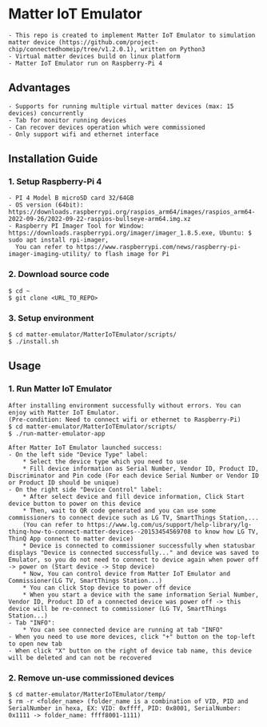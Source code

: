 # Matter IoT Emulator 

    - This repo is created to implement Matter IoT Emulator to simulation matter device (https://github.com/project-chip/connectedhomeip/tree/v1.2.0.1), written on Python3 
    - Virtual matter devices build on linux platform
    - Matter IoT Emulator run on Raspberry-Pi 4

## Advantages
    - Supports for running multiple virtual matter devices (max: 15 devices) concurrently
    - Tab for monitor running devices
    - Can recover devices operation which were commissioned
    - Only support wifi and ethernet interface

## Installation Guide
### 1. Setup Raspberry-Pi 4
    - PI 4 Model B microSD card 32/64GB
    - OS version (64bit): https://downloads.raspberrypi.org/raspios_arm64/images/raspios_arm64-2022-09-26/2022-09-22-raspios-bullseye-arm64.img.xz
    - Raspberry PI Imager Tool for Window: https://downloads.raspberrypi.org/imager/imager_1.8.5.exe, Ubuntu: $ sudo apt install rpi-imager,
      You can refer to https://www.raspberrypi.com/news/raspberry-pi-imager-imaging-utility/ to flash image for Pi
### 2. Download source code
    $ cd ~
    $ git clone <URL_TO_REPO>
### 3. Setup environment
    $ cd matter-emulator/MatterIoTEmulator/scripts/
    $ ./install.sh

## Usage
### 1. Run Matter IoT Emulator
    After installing environment successfully without errors. You can enjoy with Matter IoT Emulator.
    (Pre-condition: Need to connect wifi or ethernet to Raspberry-Pi)
    $ cd matter-emulator/MatterIoTEmulator/scripts/
    $ ./run-matter-emulator-app

    After Matter IoT Emulator launched success:
    - On the left side "Device Type" label:
        * Select the device type which you need to use
        * Fill device information as Serial Number, Vendor ID, Product ID, Discriminator and Pin code (For each device Serial Number or Vendor ID or Product ID should be unique)
    - On the right side "Device Control" label:
        * After select device and fill device information, Click Start device button to power on this device
        * Then, wait to QR code generated and you can use some commissioners to connect device such as LG TV, SmartThings Station,... 
        (You can refer to https://www.lg.com/us/support/help-library/lg-thinq-how-to-connect-matter-devices--20153454569708 to know how LG TV, ThinQ App connect to matter device)
        * Device is connected to commissioner successfully when statusbar displays "Device is connected successfully..." and device was saved to Emulator, so you do not need to connect to device again when power off -> power on (Start device -> Stop device) 
        * Now, You can control device from Matter IoT Emulator and Commissioner(LG TV, SmartThings Station...) 
        * You can click Stop device to power off device
        * When you start a device with the same information Serial Number, Vendor ID, Product ID of a connected device was power off -> this device will be re-connect to commissioner (LG TV, SmartThings Station...)
    - Tab "INFO":
        * You can see connected device are running at tab "INFO"
    - When you need to use more devices, click "+" button on the top-left to open new tab
    - When click "X" button on the right of device tab name, this device will be deleted and can not be recovered

### 2. Remove un-use commissioned devices
    $ cd matter-emulator/MatterIoTEmulator/temp/
    $ rm -r <folder_name> (folder_name is a combination of VID, PID and SerialNumber in hexa, EX: VID: 0xffff, PID: 0x8001, SerialNumber: 0x1111 -> folder_name: ffff8001-1111)